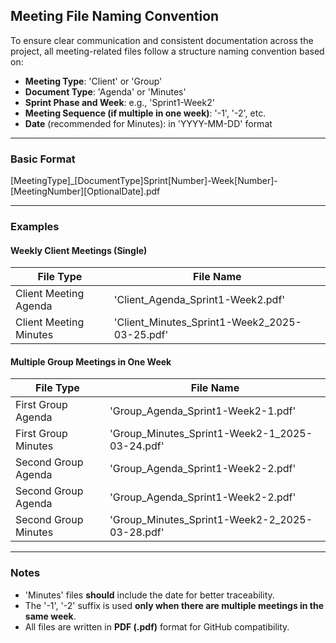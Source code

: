 ## Meeting File Naming Convention

To ensure clear communication and consistent documentation across the project, all meeting-related files follow a structure naming convention based on:

- **Meeting Type**: 'Client' or 'Group'
- **Document Type**: 'Agenda' or 'Minutes'
- **Sprint Phase and Week**: e.g., 'Sprint1-Week2'
- **Meeting Sequence (if multiple in one week)**: '-1', '-2', etc.
- **Date** (recommended for Minutes): in 'YYYY-MM-DD' format
---

### Basic Format

[MeetingType]_[DocumentType]Sprint[Number]-Week[Number]-[MeetingNumber][OptionalDate].pdf

---

### Examples
#### Weekly Client Meetings (Single)

| File Type | File Name |
|-----------|-----------|
| Client Meeting Agenda | 'Client_Agenda_Sprint1-Week2.pdf' |
| Client Meeting Minutes | 'Client_Minutes_Sprint1-Week2_2025-03-25.pdf' |

#### Multiple Group Meetings in One Week

| File Type | File Name |
|-----------|-----------|
| First Group Agenda | 'Group_Agenda_Sprint1-Week2-1.pdf' |
| First Group Minutes | 'Group_Minutes_Sprint1-Week2-1_2025-03-24.pdf' |
| Second Group Agenda | 'Group_Agenda_Sprint1-Week2-2.pdf' |
| Second Group Agenda | 'Group_Agenda_Sprint1-Week2-2.pdf' |
| Second Group Minutes | 'Group_Minutes_Sprint1-Week2-2_2025-03-28.pdf' |

---

### Notes
- 'Minutes' files **should** include the date for better traceability.
- The '-1', '-2' suffix is used **only when there are multiple meetings in the same week**.
- All files are written in **PDF (.pdf)** format for GitHub compatibility.
